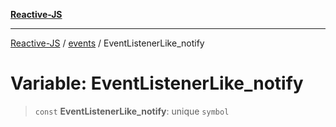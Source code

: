 [**Reactive-JS**](../../README.md)

***

[Reactive-JS](../../README.md) / [events](../README.md) / EventListenerLike\_notify

# Variable: EventListenerLike\_notify

> `const` **EventListenerLike\_notify**: unique `symbol`
